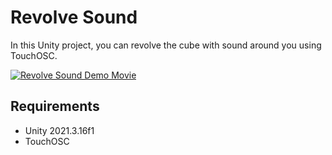 # Revolve Sound
In this Unity project, you can revolve the cube with sound around you using TouchOSC.

[![Revolve Sound Demo Movie](https://user-images.githubusercontent.com/63796528/218011719-52406106-02db-42f7-97f7-7becc33aeccd.png)](https://youtube.com/shorts/WFnICRAyVAE)

## Requirements
- Unity 2021.3.16f1
- TouchOSC
